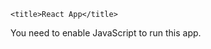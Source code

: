 <!DOCTYPE html>
<html lang="en">

<head>
    <script crossorigin src="https://unpkg.com/react@18/umd/react.development.js"></script>
    <script crossorigin src="https://unpkg.com/react-dom@18/umd/react-dom.development.js"></script>
    <script src="https://unpkg.com/@babel/standalone/babel.min.js"></script>
	

	<title>React App</title>
</head>

<body>
	<noscript>
		You need to enable JavaScript to run this app.
	</noscript>
	<div id="root"></div>
	
  <script type="text/babel"> 

  </script>
</body>

</html>